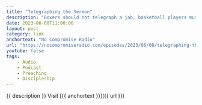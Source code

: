 ```yaml
---
title: "Telegraphing the Sermon"
description: "Boxers should not telegraph a jab, basketball players must not telegraph a pass and poker players should give no “tells.” Why then should preachers telegraph their sermons?"
date: 2023-06-08T11:00:00
layout: post
category: link
anchortext: "No Compromise Radio"
url: "https://nocompromiseradio.com/episodes/2023/06/08/telegraphing-the-sermon/"
youtube: false
tags:
    - Audio
    - Podcast
    - Preaching
    - Discipleship
---
```


{{ description }} Visit [{{ anchortext }}]({{ url }})
